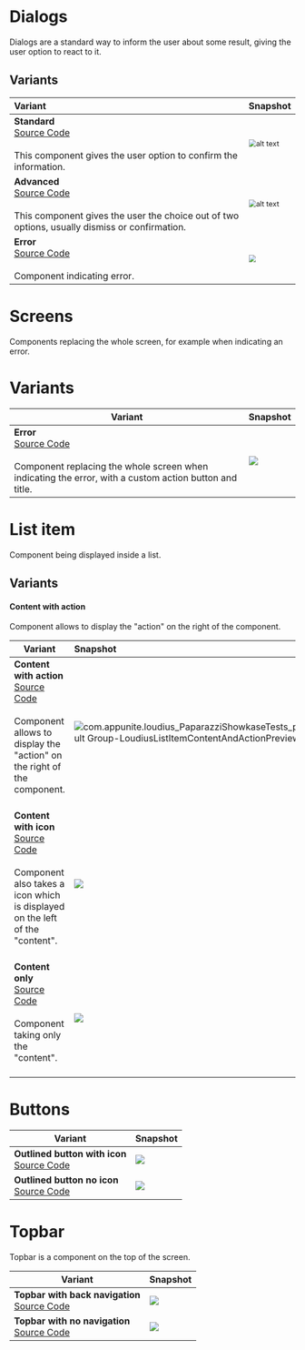 # Dialogs

Dialogs are a standard way to inform the user about some result, giving the user option to react to it.

## Variants

| Variant                                                      | Snapshot                                                     |
| :----------------------------------------------------------- | ------------------------------------------------------------ |
| **Standard** <br />[Source Code](../components/src/main/java/com/appunite/loudius/components/components/LoudiusDialog.kt#L50-L62)<br /><br />This component gives the user option to confirm the information.<br /> | <img src="src/test/snapshots/images/com.appunite.loudius_PaparazziShowkaseTests_preview_tests[Default Group-LoudiusDialogSimplePreview,1,light].png" alt="alt text" style="zoom: 80%;" /> |
| **Advanced**<br />[Source Code](../components/src/main/java/com/appunite/loudius/components/components/LoudiusDialog.kt#L64-L85)<br /><br />This component gives the user the choice out of two options, usually dismiss or confirmation.<br /> | <img src="src/test/snapshots/images/com.appunite.loudius_PaparazziShowkaseTests_preview_tests[Default Group-LoudiusDialogAdvancedPreview,1,light].png" alt="alt text" style="zoom: 80%;" /> |
| **Error**<br />[Source Code](../components/src/main/java/com/appunite/loudius/components/components/LoudiusErrorDialog.kt#L49-L55)<br /><br />Component indicating error.<br /> | <img src="src/test/snapshots/images/com.appunite.loudius_PaparazziShowkaseTests_preview_tests[Default Group-LoudiusErrorDialogPreview,1,light].png" style="zoom:80%;" /> |





# Screens

Components replacing the whole screen, for example when indicating an error.

# Variants

| Variant                                                      | Snapshot                                                     |
| ------------------------------------------------------------ | ------------------------------------------------------------ |
| **Error**<br />[Source Code](../components/src/main/java/com/appunite/loudius/components/components/LoudiusFullScreenError.kt#L106-L112)<br /><br />Component replacing the whole screen when indicating the error, with a custom action button and title.<br /> | <img src="src/test/snapshots/images/com.appunite.loudius_PaparazziShowkaseTests_preview_tests[Default Group-LoudiusErrorScreenCustomTextsPreview,1,light].png" /> |

# List item

Component being displayed inside a list.

## Variants

#### Content with action

Component allows to display the "action" on the right of the component.



| Variant                                                      | Snapshot                                                     |
| ------------------------------------------------------------ | :----------------------------------------------------------- |
| **Content with action**<br />[Source Code](../components/src/main/java/com/appunite/loudius/components/components/LoudiusListItem.kt#L143-L159)<br /><br />Component allows to display the "action" on the right of the component.<br /><br /> | <img src="src\test\snapshots\images\com.appunite.loudius_PaparazziShowkaseTests_preview_tests[Default Group-LoudiusListItemContentAndActionPreview,1,light].png" alt="com.appunite.loudius_PaparazziShowkaseTests_preview_tests[Default Group-LoudiusListItemContentAndActionPreview,1,light]" /> |
| **Content with icon**<br />[Source Code](../components/src/main/java/com/appunite/loudius/components/components/LoudiusDialog.kt#L161-L180)<br /><br />Component also takes a icon which is displayed on the left of the "content".<br /><br /> | <img src="src/test/snapshots/images/com.appunite.loudius_PaparazziShowkaseTests_preview_tests[Default Group-LoudiusListItemContentAndIconPreview,1,light].png" /> |
| **Content only**<br />[Source Code](../components/src/main/java/com/appunite/loudius/components/components/LoudiusDialog.kt#L89-L101)<br /><br />Component taking only the "content".<br /><br /> | <img src="src/test/snapshots/images/com.appunite.loudius_PaparazziShowkaseTests_preview_tests[Default Group-LoudiusListItemJustContentPreview,1,light].png" /> |



# Buttons

| Variant                                                      | Snapshot                                                     |
| ------------------------------------------------------------ | ------------------------------------------------------------ |
| **Outlined button with icon**<br />[Source Code](../components/src/main/java/com/appunite/loudius/components/components/LoudiusOutlinedButton.kt#L37-L61) | <img src="src/test/snapshots/images/com.appunite.loudius_PaparazziShowkaseTests_preview_tests[Default Group-LoudiusOutlinedButtonWithIconPreview,1,light].png" /> |
| **Outlined button no icon**<br />[Source Code](../components/src/main/java/com/appunite/loudius/components/components/LoudiusOutlinedButton.kt#L102-L117) | <img src="../components/src/test/snapshots/images/com.appunite.loudius_PaparazziShowkaseTests_preview_tests[Default Group-LoudiusOutlinedButtonPreview,1,light].png" /> |



# Topbar

Topbar is a component on the top of the screen.

| Variant                                                      | Snapshot                                                     |
| ------------------------------------------------------------ | ------------------------------------------------------------ |
| **Topbar with back navigation**<br />[Source Code](../components/src/main/java/com/appunite/loudius/components/components/LoudiusTopAppBar.kt#L61-L70) | <img src="src/test/snapshots/images/com.appunite.loudius_PaparazziShowkaseTests_preview_tests[Default Group-LoudiusTopAppBar,1,light].png" /> |
| **Topbar with no navigation**<br /> [Source Code](../components/src/main/java/com/appunite/loudius/components/components/LoudiusTopAppBar.kt#L72-L80) | <img src="src/test/snapshots/images/com.appunite.loudius_PaparazziShowkaseTests_preview_tests[Default Group-LoudiusTopAppBarWithoutBackButton,1,light].png" /> |